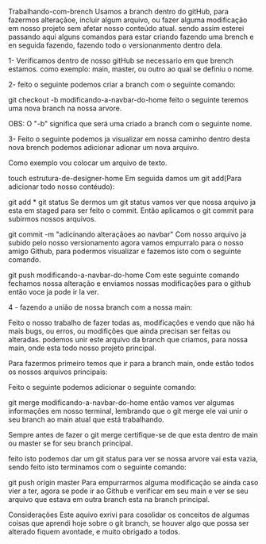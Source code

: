 Trabalhando-com-brench
Usamos a branch dentro do gitHub, para fazermos alteraçãoe, incluir algum arquivo, ou fazer alguma modificação em nosso projeto sem afetar nosso conteúdo atual. sendo assim esterei passando aqui alguns comandos para estar criando fazendo uma brench e en seguida fazendo, fazendo todo o versionanmento dentro dela.

1- Verificamos dentro de nosso gitHub se necessario em que brench estamos. como exemplo: main, master, ou outro ao qual se definiu o nome.

2- feito o seguinte podemos criar a branch com o seguinte comando:

git checkout -b modificando-a-navbar-do-home
feito o seguinte teremos uma nova branch na nossa arvore.

OBS: O "-b" significa que será uma criado a branch com o seguinte nome.

3- Feito o seguinte podemos ja visualizar em nossa caminho dentro desta nova brench podemos adicionar adionar um nova arquivo.

Como exemplo vou colocar um arquivo de texto.

touch estrutura-de-designer-home
Em seguida damos um git add(Para adicionar todo nosso contéudo):

  git add *
  git status
Se dermos um git status vamos ver que nossa arquivo ja esta em staged para ser feito o commit. Então aplicamos o git commit para subirmos nossos arquivos.

git commit -m "adicinando alteraçãoes ao navbar"
Com nosso arquivo ja subido pelo nosso versionamento agora vamos empurralo para o nosso amigo Github, para podermos visualizar e fazemos isto com o seguinte comando.

git push modificando-a-navbar-do-home
Com este seguinte comando fechamos nossa alteração e enviamos nossas modificações para o github então voce ja pode ir la ver.

4 - fazendo a união de nossa branch com a nossa main:

Feito o nosso trabalho de fazer todas as, modificações e vendo que não há mais bugs, ou erros, ou modifições que ainda precisan ser feitas ou alteradas. podemos unir este arquivo da branch que criamos, para nossa main, onde esta todo nosso projeto principal.

Para fazermos primeiro temos que ir para a branch main, onde estão todos os nossos arquivos principais:

Feito o seguinte podemos adicionar o seguinte comando:

git merge modificando-a-navbar-do-home
então vamos ver algumas informações em nosso terminal, lembrando que o git merge ele vai unir o seu branch ao main atual que está trabalhando.

Sempre antes de fazer o git merge certifique-se de que esta dentro de main ou master se for seu branch principal.

feito isto podemos dar um git status para ver se nossa arvore vai esta vazia, sendo feito isto terminamos com o seguinte comando:

git push origin master
Para empurrarmos alguma modificação se ainda caso vier a ter, agora se pode ir ao Github e verificar em seu main e ver se seu arquivo que estava em outra branch esta na branch principal.

Considerações Este aquivo exrivi para cosolidar os conceitos de algumas coisas que aprendi hoje sobre o git branch, se houver algo que possa ser alterado fiquem avontade, e muito obrigado a todos.
